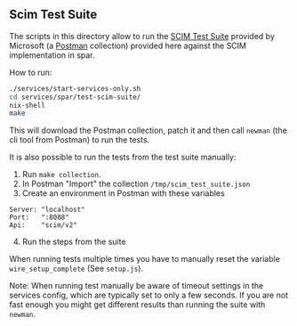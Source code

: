## Scim Test Suite

The scripts in this directory allow to run the [SCIM Test Suite](https://github.com/AzureAD/SCIMReferenceCode/wiki/Test-Your-SCIM-Endpoint) provided by Microsoft (a [Postman](https://www.postman.com/) collection) provided here
against the SCIM implementation in spar.

How to run:
```sh
./services/start-services-only.sh
cd services/spar/test-scim-suite/
nix-shell
make
```

This will download the Postman collection, patch it and then call `newman` (the cli tool from Postman) to run the tests.

It is also possible to run the tests from the test suite manually:

1. Run `make collection`.
2. In Postman "Import" the collection `/tmp/scim_test_suite.json`
3. Create an environment in Postman with these variables

```
Server: "localhost"
Port:   ":8088"
Api:    "scim/v2"
```

4. Run the steps from the suite

When running tests multiple times you have to manually reset the variable `wire_setup_complete` (See `setup.js`).

Note:
When running test manually be aware of timeout settings in the services config, which are typically set to only a few seconds.
If you are not fast enough you might get different results than running the suite with `newman`.
